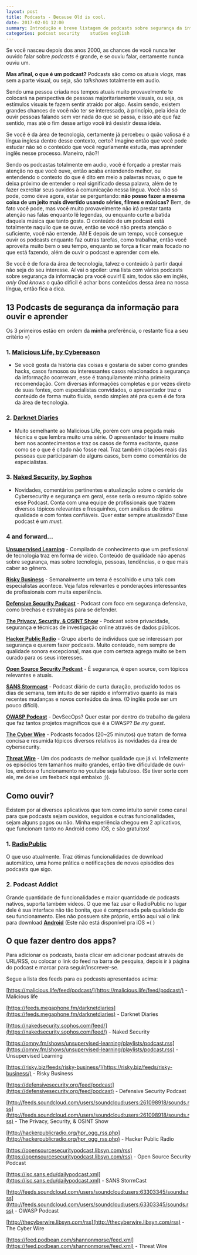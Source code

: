 ```yaml
---
layout: post
title: Podcasts - Because Old is cool.
date: 2017-02-01 12:00
summary: Introdução e breve listagem de podcasts sobre segurança da informação
categories: podcast security    studies english
---
```



Se você nasceu depois dos anos 2000, as chances de você nunca ter ouvido falar sobre *podcasts* é grande, e se ouviu falar, certamente nunca ouviu um.

**Mas afinal, o que é um podcast?** Podcasts são como os atuais *vlogs*, mas sem a parte visual, ou seja, são *talkshows* totalmente em audio.

Sendo uma pessoa criada nos tempos atuais muito provavelmente te colocará na perspectiva de pessoas majoritariamente visuais, ou seja, os estímulos visuais te fazem sentir atraído por algo. Assim sendo, existem grandes chances de você não ter se interessado, à princípio, pela ideia de ouvir pessoas falando sem ver nada do que se passa, e isso até que faz sentido, mas até o fim desse artigo você irá desistir dessa ideia.

Se você é da área de tecnologia, certamente já percebeu o quão valiosa é a língua inglesa dentro desse contexto, certo? Imagine então que você pode estudar não só o conteúdo que você regurlamente estuda, mas aprender inglês nesse processo. Maneiro, não?!

Sendo os podcastas totalmente em audio, você é forçado a prestar mais atenção no que você ouve, então acaba entendendo melhor, ou entendendo o contexto do que é dito em meio a palavras novas, o que te deixa próximo de entender o real significado dessa palavra, além de te fazer exercitar seus ouvidos à comunicação nessa língua.
Você não só pode, como deve agora, estar se perguntando: **não posso fazer a mesma coisa de um jeito mais divertido usando séries, filmes e músicas?** Bem, de fato você pode, mas você muito provavelmente não irá prestar tanta atenção nas falas enquanto lê legendas, ou enquanto curte a batida daquela música que tanto gosta. O conteúdo de um podcast está totalmente naquilo que se ouve, então se você não presta atenção o suficiente, você não entende. Ah! E depois de um tempo, você consegue ouvir os podcasts enquanto faz outras tarefas, como trabalhar, então você aproveita muito bem o seu tempo, enquanto se força a ficar mais focado no que está fazendo, além de ouvir o podcast e aprender com ele.

Se você é de fora da área de tecnologia, talvez o conteúdo à partir daqui não seja do seu interesse. Aí vai o spoiler: uma lista com vários podcasts sobre segurança da informação pra você ouvir! E sim, todos são em inglês, *only God knows* o quão difícil é achar bons conteúdos dessa área na nossa língua, então fica a dica.

## 13 Podcasts de segurança da informação para ouvir e aprender

Os 3 primeiros estão em ordem da **minha** preferência, o restante fica a seu critério =)

### 1. [**Malicious Life, by Cybereason**](https://malicious.life/)
- Se você gosta da história das coisas e gostaria de saber como grandes hacks, casos famosos ou interessantes casos relacionados à segurança da informação ocorreram, esse é tranquilamente minha primeira recomendação. Com diversas informações completas e por vezes direto de suas fontes, com especialistas convidados, o apresentador traz o conteúdo de forma muito fluida, sendo simples até pra quem é de fora da área de tecnologia.
### 2. [**Darknet Diaries**](https://darknetdiaries.com/)
- Muito semelhante ao Malicious Life, porém com uma pegada mais técnica e que lembra muito uma série. O apresentador te insere muito bem nos acontecimentos e traz os casos de forma excitante, quase como se o que é citado não fosse real. Traz também citações reais das pessoas que participaram de alguns casos, bem como comentários de especialistas.

### 3. [**Naked Security, by Sophos**](https://nakedsecurity.sophos.com/)
- Novidades, comentários pertinentes e atualização sobre o cenário de Cybersecurity e segurança em geral, esse seria o resumo rápido sobre esse Podcast. Conta com uma equipe de profissionais que trazem diversos tópicos relevantes e fresquinhos, com análises de ótima qualidade e com fontes confiáveis. Quer estar sempre atualizado? Esse podcast é um *must*.

### 4 and forward...

[**Unsupervised Learning**](https://danielmiessler.com) - Compilado de conhecimento que um profissional de tecnologia traz em forma de vídeo. Conteúdo de qualidade não apenas sobre segurança, mas sobre tecnologia, pessoas, tendências, e o que mais caber ao gênero.

[**Risky Business**](https://risky.biz/) - Semanalmente um tema é escolhido e uma talk com especialistas acontece. Veja fatos relevantes e ponderações interessantes de profissionais com muita experiência.

[**Defensive Security Podcast**](https://defensivesecurity.org/) - Podcast com foco em segurança defensiva, como brechas e estratégias para se defender.

[**The Privacy, Security, & OSINT Show**](https://inteltechniques.com/podcast.html) - Podcast sobre privacidade, segurança e técnicas de investigação online através de dados públicos.

[**Hacker Public Radio**](http://hackerpublicradio.org/) - Grupo aberto de indivíduos que se interessam por segurança e querem fazer podcasts. Muito conteúdo, nem sempre de qualidade sonora excepcional, mas que com certeza agrega muito se bem curado para os seus interesses.

[**Open Source Security Podcast**](https://www.opensourcesecuritypodcast.com/) - É segurança, é open source, com tópicos relevantes e atuais.

[**SANS Stormcast**](https://isc.sans.edu/podcast.html) - Podcast diário de curta duração, produzido todos os dias de semana, tem intuito de ser rápido e informativo quanto às mais recentes mudanças e novos conteúdos da área. (O inglês pode ser um pouco difícil).

[**OWASP Podcast**](https://www.owasp.org/index.php/OWASP_Podcast) - DevSecOps? Quer estar por dentro do trabalho da galera que faz tantos projetos magníficos que é a OWASP? *Be my guest*.

[**The Cyber Wire**](https://thecyberwire.com/) - Podcasts focados (20~25 minutos) que tratam de forma concisa e resumida tópicos diversos relativos às novidades da área de cybersecurity.

[**Threat Wire**](https://www.hak5.org/category/episodes/threatwire) - Um dos podcasts de melhor qualidade que já vi. Infelizmente os episódios tem tamanhos muito grandes, então tive dificuldade de ouví-los, embora o funcionamento no youtube seja fabuloso. (Se tiver sorte com ele, me deixe um feeback aqui embaixo ;)).

## Como ouvir?

Existem por aí diversos aplicativos que tem como intuito servir como canal para que podcasts sejam ouvidos, seguidos e outras funcionalidades, sejam alguns pagos ou não.
Minha experiência chegou em 2 aplicativos, que funcionam tanto no Android como iOS, e são gratuitos!

### 1. [**RadioPublic**](https://radiopublic.com/) 

O que uso atualmente. Traz ótimas funcionalidades de download automático, uma home prática e notificações de novos episódios dos podcasts que sigo. 

### 2. **Podcast Addict**

Grande quantidade de funcionalidades e maior quantidade de podcasts nativos, suporta também vídeos. O que me faz usar o RadioPublic no lugar dele é sua interface não tão bonita, que é compensada pela qualidade do seu funcionamento.
Eles não possuem site próprio, então aqui vai o link para download [**Android**](https://play.google.com/store/apps/details?id=com.bambuna.podcastaddict) (Este não está disponível pra iOS =( )


## O que fazer dentro dos apps?

Para adicionar os podcasts, basta clicar em adicionar podcast através de URL/RSS, ou colocar o link do feed na barra de pesquisa, depois ir à página do podcast e marcar para seguir/inscrever-se.

Segue a lista dos feeds para os podcasts apresentados acima:

[https://malicious.life/feed/podcast/](https://malicious.life/feed/podcast/) - Malicious life

[https://feeds.megaphone.fm/darknetdiaries](https://feeds.megaphone.fm/darknetdiaries) - Darknet Diaries

[https://nakedsecurity.sophos.com/feed/](https://nakedsecurity.sophos.com/feed/) - Naked Security

[https://omny.fm/shows/unsupervised-learning/playlists/podcast.rss](https://omny.fm/shows/unsupervised-learning/playlists/podcast.rss) - Unsupervised Learning

[https://risky.biz/feeds/risky-business/](https://risky.biz/feeds/risky-business/) - Risky Business

[https://defensivesecurity.org/feed/podcast](https://defensivesecurity.org/feed/podcast) - Defensive Security Podcast

[http://feeds.soundcloud.com/users/soundcloud:users:261098918/sounds.rss](http://feeds.soundcloud.com/users/soundcloud:users:261098918/sounds.rss) - The Privacy, Security, & OSINT Show

[http://hackerpublicradio.org/hpr_ogg_rss.php](http://hackerpublicradio.org/hpr_ogg_rss.php) - Hacker Public Radio

[https://opensourcesecuritypodcast.libsyn.com/rss](https://opensourcesecuritypodcast.libsyn.com/rss) - Open Source Security Podcast

[https://isc.sans.edu/dailypodcast.xml](https://isc.sans.edu/dailypodcast.xml) - SANS StormCast

[http://feeds.soundcloud.com/users/soundcloud:users:63303345/sounds.rss](http://feeds.soundcloud.com/users/soundcloud:users:63303345/sounds.rss) - OWASP Podcast

[http://thecyberwire.libsyn.com/rss](http://thecyberwire.libsyn.com/rss) - The Cyber Wire

[https://feed.podbean.com/shannonmorse/feed.xml](https://feed.podbean.com/shannonmorse/feed.xml) - Threat Wire